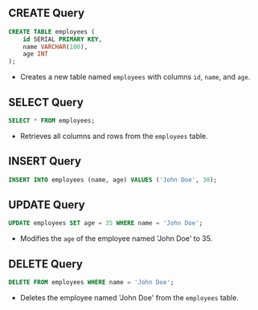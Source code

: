 ## CREATE Query

```sql
CREATE TABLE employees (
    id SERIAL PRIMARY KEY,
    name VARCHAR(100),
    age INT
);
```

- Creates a new table named `employees` with columns `id`, `name`, and `age`.

## SELECT Query

```sql
SELECT * FROM employees;
```

- Retrieves all columns and rows from the `employees` table.

## INSERT Query

```sql
INSERT INTO employees (name, age) VALUES ('John Doe', 30);
```

## UPDATE Query

```sql
UPDATE employees SET age = 35 WHERE name = 'John Doe';
```

- Modifies the `age` of the employee named 'John Doe' to 35.

## DELETE Query

```sql
DELETE FROM employees WHERE name = 'John Doe';
```

- Deletes the employee named 'John Doe' from the `employees` table.

